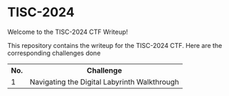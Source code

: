 # TISC-2024
Welcome to the TISC-2024 CTF Writeup! 

This repository contains the writeup  for the TISC-2024 CTF.
Here are the corresponding challenges done 
<table>
    <tr>
      <th> No.</th>
      <th> Challenge </th>
  </tr>
  <tr>
      <td>  1  </td>
      <td>  Navigating the Digital Labyrinth Walkthrough </td>
  </tr>
</table>
